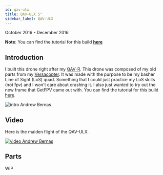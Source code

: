 ```yaml
---
id: qav-ulx
title: QAV-ULX 5"
sidebar_label: QAV-ULX
---
```

October 2016 - December 2016

**Note:** You can find the tutorial for this build **[here](https://bandofpv.github.io/docs/tutorials/qav-ulx-tutorial)**

## Introduction

I built this drone right after my [QAV-R](https://bandofpv.github.io/docs/drones/qav-r). This drone was composed of my old parts from my [Versacopter](https://bandofpv.github.io/docs/drones/versacopter). It was made with the purpose to be my basher Line of Sight (LoS) quad. Something that I could just practice my LoS skills (not fpv) and I won't care about crashing it. I also just wanted to try out the new frame that GetFPV came out with. You can find the tutorial for this build [here](https://bandofpv.github.io/docs/tutorials/qav-ulx-tutorial).

![intro Andrew Bernas](assets/drones/qav-ulx/intro.jpg)

## Video

Here is the maiden flight of the QAV-ULX.

[![video Andrew Bernas](assets/drones/qav-ulx/demo.jpg)](https://www.youtube.com/watch?v=Fm6doqfCcIw)

## Parts

WIP
